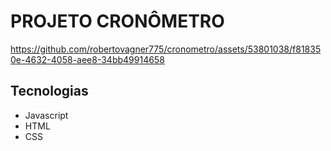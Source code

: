# PROJETO CRONÔMETRO
 
https://github.com/robertovagner775/cronometro/assets/53801038/f818350e-4632-4058-aee8-34bb49914658

## Tecnologias 

- Javascript
- HTML
- CSS
